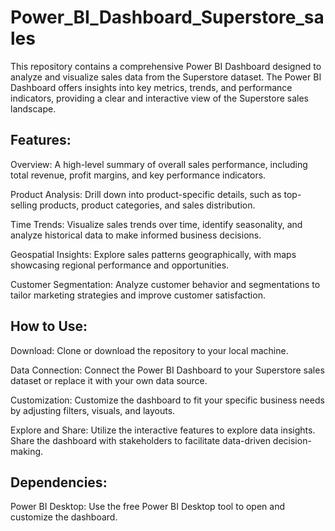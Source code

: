 # Power_BI_Dashboard_Superstore_sales
This repository contains a comprehensive Power BI Dashboard designed to analyze and visualize sales data from the Superstore dataset. The Power BI Dashboard offers insights into key metrics, trends, and performance indicators, providing a clear and interactive view of the Superstore sales landscape.

## Features:
Overview: A high-level summary of overall sales performance, including total revenue, profit margins, and key performance indicators.

Product Analysis: Drill down into product-specific details, such as top-selling products, product categories, and sales distribution.

Time Trends: Visualize sales trends over time, identify seasonality, and analyze historical data to make informed business decisions.

Geospatial Insights: Explore sales patterns geographically, with maps showcasing regional performance and opportunities.

Customer Segmentation: Analyze customer behavior and segmentations to tailor marketing strategies and improve customer satisfaction.

## How to Use:
Download: Clone or download the repository to your local machine.

Data Connection: Connect the Power BI Dashboard to your Superstore sales dataset or replace it with your own data source.

Customization: Customize the dashboard to fit your specific business needs by adjusting filters, visuals, and layouts.

Explore and Share: Utilize the interactive features to explore data insights. Share the dashboard with stakeholders to facilitate data-driven decision-making.

## Dependencies:
Power BI Desktop: Use the free Power BI Desktop tool to open and customize the dashboard.
